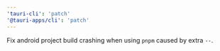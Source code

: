 ```yaml
---
'tauri-cli': 'patch'
'@tauri-apps/cli': 'patch'
---
```


Fix android project build crashing when using `pnpm` caused by extra `--`.
